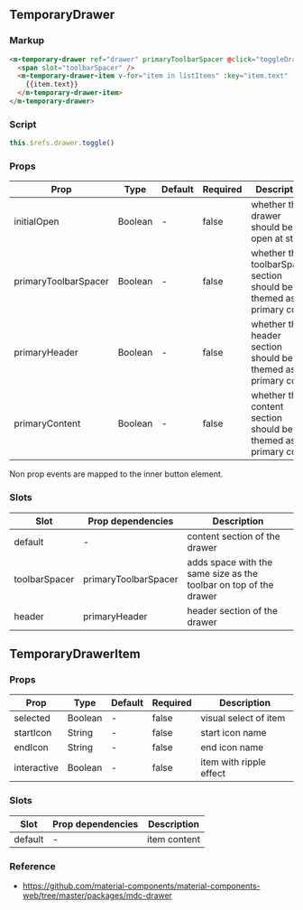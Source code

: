 ## TemporaryDrawer

### Markup

```html
<m-temporary-drawer ref="drawer" primaryToolbarSpacer @click="toggleDrawer">
  <span slot="toolbarSpacer" />
  <m-temporary-drawer-item v-for="item in listItems" :key="item.text" :startIcon="item.icon">
    {{item.text}}
  </m-temporary-drawer-item>
</m-temporary-drawer>
```
### Script

```javascript
this.$refs.drawer.toggle()
```

### Props

| Prop | Type | Default | Required | Description |
|------|------|---------|----------|-------------|
| initialOpen | Boolean | - | false | whether the drawer should be open at start |
| primaryToolbarSpacer | Boolean | - | false | whether the toolbarSpacer section should be themed as primary color |
| primaryHeader | Boolean | - | false | whether the header section should be themed as primary color | 
| primaryContent | Boolean | - | false | whether the content section should be themed as primary color |

Non prop events are mapped to the inner button element.

### Slots

| Slot | Prop dependencies | Description |
|------|-------------------|-------------|
| default | - | content section of the drawer |
| toolbarSpacer | primaryToolbarSpacer | adds space with the same size as the toolbar on top of the drawer |
| header | primaryHeader | header section of the drawer |

## TemporaryDrawerItem

### Props

| Prop | Type | Default | Required | Description |
|------|------|---------|----------|-------------|
| selected | Boolean | - | false | visual select of item |
| startIcon | String | - | false | start icon name |
| endIcon | String | - |  false | end icon name |
| interactive | Boolean | - | false | item with ripple effect |

### Slots

| Slot | Prop dependencies | Description |
|------|-------------------|-------------|
| default | - | item content |

### Reference

- https://github.com/material-components/material-components-web/tree/master/packages/mdc-drawer
